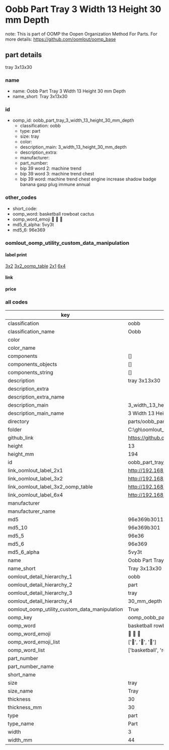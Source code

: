 # Oobb Part Tray 3 Width 13 Height 30 mm Depth  

note: This is part of OOMP the Oopen Organization Method For Parts. For more details: https://github.com/oomlout/oomp_base

##  part details
  



tray 3x13x30



### name
* name: Oobb Part Tray 3 Width 13 Height 30 mm Depth
* name_short: Tray 3x13x30 
### id
* oomp_id: oobb_part_tray_3_width_13_height_30_mm_depth
  * classification: oobb
  * type: part
  * size: tray
  * color: 
  * description_main: 3_width_13_height_30_mm_depth
  * description_extra: 
  * manufacturer: 
  * part_number: 
  * bip 39 word 2: machine trend
  * bip 39 word 3: machine trend chest
  * bip 39 word: machine trend chest engine increase shadow badge banana gasp plug immune annual

### other_codes
* short_code: 
* oomp_word: basketball rowboat cactus
* oomp_word_emoji :basketball: :rowboat: :cactus:
* md5_6_alpha: 5vy3t
* md5_6: 96e369






### oomlout_oomp_utility_custom_data_manipulation
#### label print
[3x2](http://192.168.1.245:1112/?label=oomp%205vy3t)
[3x2_oomp_table](http://192.168.1.108:1112/?label=oomp%205vy3t)
[2x1](http://192.168.1.242:1112/?label=oomp%205vy3t)
[6x4](http://192.168.1.55:1112/?label=oomp%205vy3t)    

#### link

                              

#### price







### all codes 
| key | value |  
| --- | --- |  
| classification | oobb |  
| classification_name | Oobb |  
| color |  |  
| color_name |  |  
| components | [] |  
| components_objects | [] |  
| components_string | [] |  
| description | tray 3x13x30 |  
| description_extra |  |  
| description_extra_name |  |  
| description_main | 3_width_13_height_30_mm_depth |  
| description_main_name | 3 Width 13 Height 30 mm Depth |  
| directory | parts/oobb_part_tray_3_width_13_height_30_mm_depth |  
| folder | C:\gh\oomlout_oobb_version_4_generated_parts\parts\oobb_part_tray_3_width_13_height_30_mm_depth |  
| github_link | https://github.com/oomlout/oomlout_oomp_part_src/tree/main/parts/oobb_part_tray_3_width_13_height_30_mm_depth |  
| height | 13 |  
| height_mm | 194 |  
| id | oobb_part_tray_3_width_13_height_30_mm_depth |  
| link_oomlout_label_2x1 | http://192.168.1.242:1112/?label=oomp%205vy3t |  
| link_oomlout_label_3x2 | http://192.168.1.245:1112/?label=oomp%205vy3t |  
| link_oomlout_label_3x2_oomp_table | http://192.168.1.108:1112/?label=oomp%205vy3t |  
| link_oomlout_label_6x4 | http://192.168.1.55:1112/?label=oomp%205vy3t |  
| manufacturer |  |  
| manufacturer_name |  |  
| md5 | 96e369b30112222f133954a64f3a042c |  
| md5_10 | 96e369b301 |  
| md5_5 | 96e36 |  
| md5_6 | 96e369 |  
| md5_6_alpha | 5vy3t |  
| name | Oobb Part Tray 3 Width 13 Height 30 mm Depth |  
| name_short | Tray 3x13x30  |  
| oomlout_detail_hierarchy_1 | oobb |  
| oomlout_detail_hierarchy_2 | part |  
| oomlout_detail_hierarchy_3 | tray |  
| oomlout_detail_hierarchy_4 | 30_mm_depth |  
| oomlout_oomp_utility_custom_data_manipulation | True |  
| oomp_key | oomp_oobb_part_tray_3_width_13_height_30_mm_depth |  
| oomp_word | basketball rowboat cactus |  
| oomp_word_emoji | :basketball: :rowboat: :cactus: |  
| oomp_word_emoji_list | [':basketball:', ':rowboat:', ':cactus:'] |  
| oomp_word_list | ['basketball', 'rowboat', 'cactus'] |  
| part_number |  |  
| part_number_name |  |  
| short_name |  |  
| size | tray |  
| size_name | Tray |  
| thickness | 30 |  
| thickness_mm | 30 |  
| type | part |  
| type_name | Part |  
| width | 3 |  
| width_mm | 44 |  
